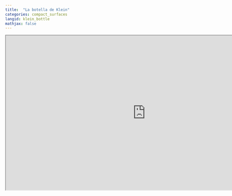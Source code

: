 ```yaml
---
title:  "La botella de Klein"
categories: compact_surfaces
langid: klein_bottle
mathjax: false
---
```


<iframe width="900" height="500"
	src="https://www.youtube.com/embed/yaeyNjUPVqs?rel=0">
</iframe>
